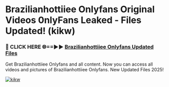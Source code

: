 # Brazilianhottiiee Onlyfans Original Videos 0nlyFans Leaked - Files Updated! (kikw)

<h3>🔴 CLICK HERE 🌐==►► <a href="https://tinyurl.com/ehrbuxhb" rel="nofollow">Brazilianhottiiee Onlyfans Updated Files</a></h3>

Get Brazilianhottiiee Onlyfans and all content. Now you can access all videos and pictures of Brazilianhottiiee Onlyfans. New Updated Files 2025!

[![kikw](https://i.imgur.com/lVYEuWS.gif)](https://tinyurl.com/ehrbuxhb)
